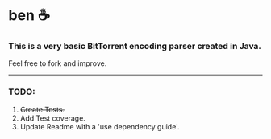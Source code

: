 # ben :coffee:

### This is a very basic BitTorrent encoding parser created in Java.

Feel free to fork and improve.

---

### TODO:

1. ~~Create Tests.~~
2. Add Test coverage.
3. Update Readme with a 'use dependency guide'.
